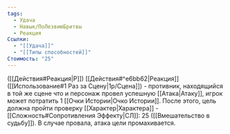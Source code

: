 ```yaml
---
tags:
  - Удача
  - Навык/ПоЛезвиюБритвы
  - Реакция
Ссылки:
  - "[[Удача]]"
  - "[[Типы способностей]]"
Стоимость: "25"
---
```

([[Действия#Реакция|Р]]) [[Действия#^e6bb62|Реакция]] ([[Использование#1 Раз за Сцену|1р/Сцена]]) - противник, находящийся в той же сцене что и персонаж провел успешную [[Атака|Атаку]], игрок может потратить 1 [[Очки Истории|Очко Истории]]. После этого, цель должна пройти проверку [[Характер|Характера]] - [[Сложность#Cопротивления Эффекту|СЛ]]: 25 ([[Вмешательство в  судьбу]]). В случае провала, атака цели промахивается. 